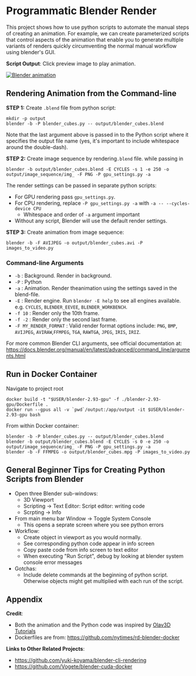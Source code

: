 Programmatic Blender Render
===========================

This project shows how to use python scripts to automate the manual steps of creating an animation. For example, we can create parameterized scripts that control aspects of the animation that enable you to generate multiple variants of renders quickly circumventing the normal manual workflow using blender's GUI.

**Script Output**: Click preview image to play animation.

[![Blender animation](https://img.youtube.com/vi/orCrpGGHD2o/0.jpg)](https://youtu.be/orCrpGGHD2o)


## Rendering Animation from the Command-line


**STEP 1:** Create `.blend` file from python script:
```shell
mkdir -p output
blender -b -P blender_cubes.py -- output/blender_cubes.blend
```
Note that the last argument above is passed in to the Python script where it specifies the output file name (yes, it's important to include whitespace around the double-dash).

**STEP 2:** Create image sequence by rendering`.blend` file.
 while passing in 
```shell
blender -b output/blender_cubes.blend -E CYCLES -s 1 -e 250 -o output/image_sequence/img_ -F PNG -P gpu_settings.py -a
```
The render settings can be passed in separate python scripts:

- For GPU rendering pass `gpu_settings.py`.  
- For CPU rendering, replace `-P gpu_settings.py -a` with `-a -- --cycles-device CPU`
    + Whitespace and order of `-a` argument important
- Without any script, Blender will use the default render settings.

**STEP 3:** Create animation from image sequence:
```shell
blender -b -F AVIJPEG -o output/blender_cubes.avi -P images_to_video.py
```

### Command-line Arguments

- `-b` : Background. Render in background.
- `-P` : Python
- `-a` : Animation. Render theanimation using the settings saved in the blend-file.
- `-E` : Render engine. Run `blender -E help` to see all engines available. e.g. `CYCLES`, `BLENDER_EEVEE`, `BLENDER_WORKBENCH`.
- `-f 10` : Render only the 10th frame.
- `-f -2` : Render only the second last frame.
- `-F MY_RENDER_FORMAT` : Valid render format options include: `PNG`, `BMP`, `AVIJPEG`, `AVIRAW`,`FFMPEG`, `TGA`, `RAWTGA`, `JPEG`, `IRIS`, `IRIZ`.

For more common Blender CLI arguments, see official documentation at:
https://docs.blender.org/manual/en/latest/advanced/command_line/arguments.html


## Run in Docker Container

Navigate to project root
```shell
docker build -t "$USER/blender-2.93-gpu" -f ./blender-2.93-gpu/Dockerfile .
docker run --gpus all -v `pwd`/output:/app/output -it $USER/blender-2.93-gpu bash
```

From within Docker container:
```shell
blender -b -P blender_cubes.py -- output/blender_cubes.blend
blender -b output/blender_cubes.blend -E CYCLES -s 0 -e 250 -o output/image_sequence/img_ -F PNG -P gpu_settings.py -a
blender -b -F FFMPEG -o output/blender_cubes.mpg -P images_to_video.py
```


## General Beginner Tips for Creating Python Scripts from Blender

- Open three Blender sub-windows:
    + 3D Viewport
    + Scripting -> Text Editor: Script editor: writing code
    + Scrpting -> Info
- From main menu bar Window -> Toggle System Console
    + This opens a seprate screen where you see python errors
- Workflow:
    + Create object in viewport as you would normally.
    + See corresponding python code appear in info screen
    + Copy paste code from info screen to text editor
    + When executing "Run Script", debug by looking at blender system console error messages
- Gotchas:
    + Include delete commands at the beginning of python script. Otherwise objects might get multiplied with each run of the script.


## Appendix

**Credit**:

- Both the animation and the Python code was inspired by [Olav3D Tutorials](https://www.youtube.com/watch?v=KI0tjZUkb5A)
- Dockerfiles are from: https://github.com/nytimes/rd-blender-docker


**Links to Other Related Projects**:

- https://github.com/yuki-koyama/blender-cli-rendering
- https://github.com/Vogete/blender-cuda-docker
